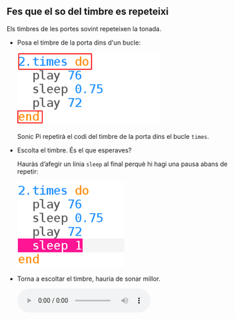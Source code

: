 ## Fes que el so del timbre es repeteixi

Els timbres de les portes sovint repeteixen la tonada.

+ Posa el timbre de la porta dins d'un bucle:
    
    ![captura de pantalla](images/tune-times.png)
    
    Sonic Pi repetirà el codi del timbre de la porta dins el bucle `times`.

+ Escolta el timbre. És el que esperaves?
    
    Hauràs d’afegir un línia `sleep` al final perquè hi hagi una pausa abans de repetir:
    
    ![captura de pantalla](images/tune-sleep2.png)

+ Torna a escoltar el timbre, hauria de sonar millor.
    
    <div id="audio-preview" class="pdf-hidden">
    <audio controls preload> 
      <source src="resources/doorbell-2.mp3" type="audio/mpeg"> 
    El teu navegador no admet l'element <code>d'àudio</code>. 
    </audio>
    </div>